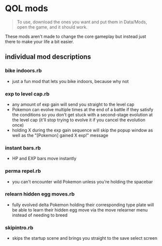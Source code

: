 # QOL mods
> To use, download the ones you want and put them in Data/Mods, open the game, and it should work.

 These mods aren't made to change the core gameplay but instead just there to make your life a bit easier.
## individual mod descriptions
### bike indoors.rb
- just a fun mod that lets you bike indoors, because why not
### exp to level cap.rb
- any amount of exp gain will send you straight to the level cap
- Pokemon can evolve multiple times at the end of a battle if they satisfy the conditions so you don't get stuck with a second-stage evolution at the level cap (it'll stop trying to evolve it if you cancel the evolution once)
- holding X during the exp gain sequence will skip the popup window as well as the "\[Pokemon\] gained X exp!" message
### instant bars.rb
- HP and EXP bars move instantly
### perma repel.rb
- you can't encounter wild Pokemon unless you're holding the spacebar
### relearn hidden egg moves.rb
- fully evolved delta Pokemon holding their corresponding type plate will be able to learn their hidden egg move via the move relearner menu instead of needing to breed
### skipintro.rb
- skips the startup scene and brings you straight to the save select screen

